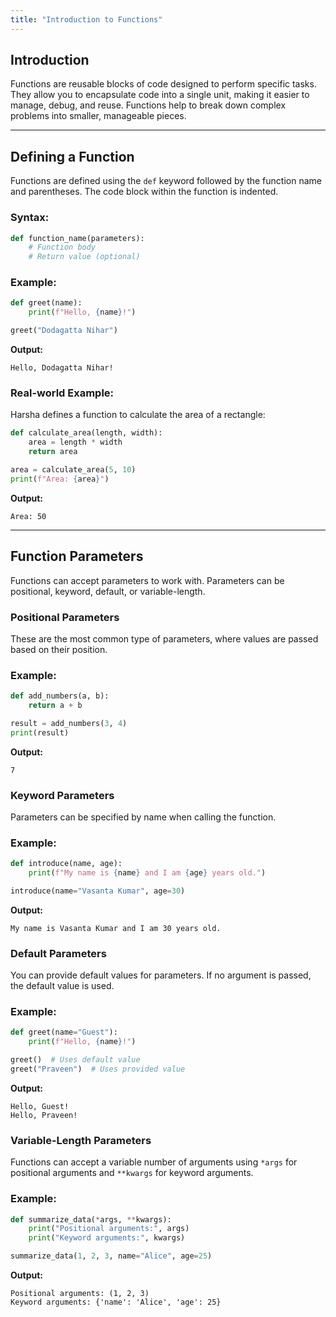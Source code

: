 ```yaml
---
title: "Introduction to Functions"
---
```


## Introduction

Functions are reusable blocks of code designed to perform specific tasks. They allow you to encapsulate code into a single unit, making it easier to manage, debug, and reuse. Functions help to break down complex problems into smaller, manageable pieces.

---

## Defining a Function

Functions are defined using the `def` keyword followed by the function name and parentheses. The code block within the function is indented.

### Syntax:
```python
def function_name(parameters):
    # Function body
    # Return value (optional)
```

### Example:
```python
def greet(name):
    print(f"Hello, {name}!")

greet("Dodagatta Nihar")
```

**Output:**
```
Hello, Dodagatta Nihar!
```

### Real-world Example:
Harsha defines a function to calculate the area of a rectangle:
```python
def calculate_area(length, width):
    area = length * width
    return area

area = calculate_area(5, 10)
print(f"Area: {area}")
```

**Output:**
```
Area: 50
```

---

## Function Parameters

Functions can accept parameters to work with. Parameters can be positional, keyword, default, or variable-length.

### Positional Parameters

These are the most common type of parameters, where values are passed based on their position.

### Example:
```python
def add_numbers(a, b):
    return a + b

result = add_numbers(3, 4)
print(result)
```

**Output:**
```
7
```

### Keyword Parameters

Parameters can be specified by name when calling the function.

### Example:
```python
def introduce(name, age):
    print(f"My name is {name} and I am {age} years old.")

introduce(name="Vasanta Kumar", age=30)
```

**Output:**
```
My name is Vasanta Kumar and I am 30 years old.
```

### Default Parameters

You can provide default values for parameters. If no argument is passed, the default value is used.

### Example:
```python
def greet(name="Guest"):
    print(f"Hello, {name}!")

greet()  # Uses default value
greet("Praveen")  # Uses provided value
```

**Output:**
```
Hello, Guest!
Hello, Praveen!
```

### Variable-Length Parameters

Functions can accept a variable number of arguments using `*args` for positional arguments and `**kwargs` for keyword arguments.

### Example:
```python
def summarize_data(*args, **kwargs):
    print("Positional arguments:", args)
    print("Keyword arguments:", kwargs)

summarize_data(1, 2, 3, name="Alice", age=25)
```

**Output:**
```
Positional arguments: (1, 2, 3)
Keyword arguments: {'name': 'Alice', 'age': 25}
```
